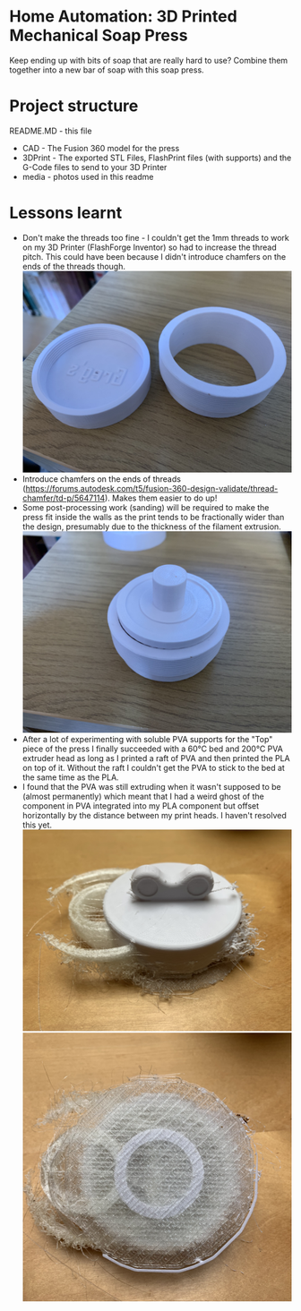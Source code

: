 # Home Automation: 3D Printed Mechanical Soap Press
Keep ending up with bits of soap that are really hard to use? Combine them together into a new bar of soap with this soap press.

# Project structure

README.MD - this file
- CAD - The Fusion 360 model for the press
- 3DPrint - The exported STL Files, FlashPrint files (with supports) and the G-Code files to send to your 3D Printer
- media - photos used in this readme

# Lessons learnt
* Don't make the threads too fine - I couldn't get the 1mm threads to work on my 3D Printer (FlashForge Inventor) so had to increase the thread pitch. This could have been because I didn't introduce chamfers on the ends of the threads though.
![Too Fine Threads](media/IMG_0223.jpg)
* Introduce chamfers on the ends of threads (https://forums.autodesk.com/t5/fusion-360-design-validate/thread-chamfer/td-p/5647114). Makes them easier to do up!
* Some post-processing work (sanding) will be required to make the press fit inside the walls as the print tends to be fractionally wider than the design, presumably due to the thickness of the filament extrusion.
![Press doesn't fit in walls](media/IMG_0224.jpg)
* After a lot of experimenting with soluble PVA supports for the "Top" piece of the press I finally succeeded with a 60&deg;C bed and 200&deg;C PVA extruder head as long as I printed a raft of PVA and then printed the PLA on top of it. Without the raft I couldn't get the PVA to stick to the bed at the same time as the PLA.
* I found that the PVA was still extruding when it wasn't supposed to be (almost permanently) which meant that I had a weird ghost of the component in PVA integrated into my PLA component but offset horizontally by the distance between my print heads. I haven't resolved this yet.
![PVA Ghosting Top](media/IMG_0221.jpg)
![PVA Ghosting Bottom](media/IMG_0222.jpg)